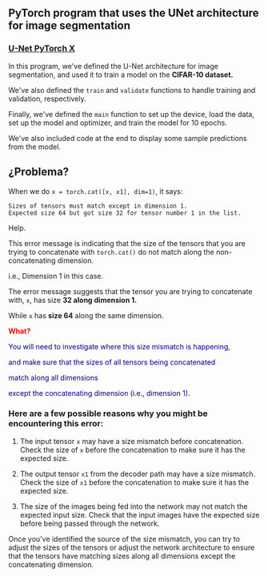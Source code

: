## PyTorch program that uses the UNet architecture for image segmentation

### [U-Net PyTorch X](../../TensorFlow/todo/unet-todo/unet-torch-x.py)

In this program, we've defined the U-Net architecture for image segmentation, 
and used it to train a model on the **CIFAR-10 dataset.** 

We've also defined the `train` and `validate` functions to handle training and validation, respectively. 

Finally, we've defined the `main` function to set up the device, load the data, set up the model and optimizer, and train the model for 10 epochs. 

We've also included code at the end to display some sample predictions from the model.

## ¿Problema?

When we do `x = torch.cat([x, x1], dim=1)`, it says: 

```
Sizes of tensors must match except in dimension 1. 
Expected size 64 but got size 32 for tensor number 1 in the list. 
```

Help.

This error message is indicating that the size of the tensors that you are trying to concatenate with `torch.cat()` do not match along the non-concatenating dimension.

i.e., Dimension 1 in this case.

The error message suggests that the tensor you are trying to concatenate with, `x`, has size **32 along dimension 1.**

While `x` has **size 64** along the same dimension.

<span style="color: red;font-weight:bold">What?</span>

<span style="color: #000088;">You will need to investigate where this size mismatch is happening,</span>

<span style="color: #000088;">and make sure that the sizes of all tensors being concatenated</span>

<span style="color: #000088;">match along all dimensions</span>

<span style="color: #000088;">except the concatenating dimension (i.e., dimension 1).</span>

### Here are a few possible reasons why you might be encountering this error:

1. The input tensor `x` may have a size mismatch before concatenation. Check the size of `x` before the concatenation to make sure it has the expected size.

2. The output tensor `x1` from the decoder path may have a size mismatch. Check the size of `x1` before the concatenation to make sure it has the expected size.

3. The size of the images being fed into the network may not match the expected input size. Check that the input images have the expected size before being passed through the network.

Once you've identified the source of the size mismatch, you can try to adjust the sizes of the tensors or adjust the network architecture to ensure that the tensors have matching sizes along all dimensions except the concatenating dimension.

<br>
